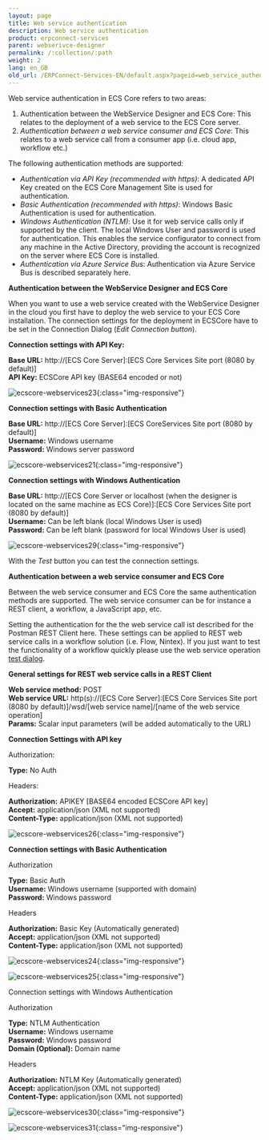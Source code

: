 ```yaml
---
layout: page
title: Web service authentication
description: Web service authentication
product: erpconnect-services
parent: webserivce-designer
permalink: /:collection/:path
weight: 2
lang: en_GB
old_url: /ERPConnect-Services-EN/default.aspx?pageid=web_service_authentication
---
```


Web service authentication in ECS Core refers to two areas:
1. Authentication between the WebService Designer and ECS Core: This relates to the deployment of a web service to the ECS Core server.  
2. *Authentication between a web service consumer and ECS Core*: This relates to a web service call from a consumer app (i.e. cloud app, workflow etc.)

The following authentication methods are supported: 

- *Authentication via API Key (recommended with https)*: A dedicated API Key created on the ECS Core Management Site is used for authentication.
- *Basic Authentication (recommended with https)*: Windows Basic Authentication is used for authentication.
- *Windows Authentication (NTLM)*: Use it for web service calls only if supported by the client. The local Windows User and password is used for authentication. This enables the service configurator to connect from any machine in the Active Directory, providing the account is recognized on the server where ECS Core is installed.
- *Authentication via Azure Service Bus*: Authentication via Azure Service Bus is described separately here. 

**Authentication between the WebService Designer and ECS Core** 

When you want to use a web service created with the WebService Designer in the cloud you first have to deploy the web service to your ECS Core installation. The connection settings for the deployment in ECSCore have to be set in the Connection Dialog (*Edit Connection button*). 

**Connection settings with API Key:**

**Base URL:** 	http://[ECS Core Server]:[ECS Core Services Site port (8080 by default)] <br>
**API Key:**   	ECSCore API key (BASE64 encoded or not)  

![ecscore-webservices23](/img/content/ecscore-webservices23.png){:class="img-responsive"}

**Connection settings with Basic Authentication**

**Base URL:** 	http://[ECS Core Server]:[ECS CoreServices Site port (8080 by default)] <br> 
**Username:** 	Windows username<br>
**Password:** 	Windows server password<br> 

![ecscore-webservices21](/img/content/ecscore-webservices21.png){:class="img-responsive"}

**Connection settings with Windows Authentication**


**Base URL:** 	http://[ECS Core Server or localhost (when the designer is located on the same machine as ECS Core)]:[ECS Core Services Site port (8080 by default)] <br>
**Username:** 	Can be left blank (local Windows User is used)<br>
**Password:** 	Can be left blank (password for local Windows User is used)<br> 

![ecscore-webservices29](/img/content/ecscore-webservices29.png){:class="img-responsive"}

With the *Test* button you can test the connection settings. 

**Authentication between a web service consumer and ECS Core**
  
Between the web service consumer and ECS Core the same authentication methods are supported. The web service consumer can be for instance a REST client, a workflow, a JavaScript app, etc.

Setting the authentication for the the web service call ist described for the Postman REST Client here. These settings can be applied to REST web service calls in a workflow solution (i.e. Flow, Nintex). If you just want to test the functionality of a workflow quickly please use the web service operation [test dialog](). 

**General settings for REST web service calls in a REST Client**

**Web service method:** 	POST<br>
**Web service URL:** 		http(s)://[ECS Core Server]:[ECS Core Services Site port (8080 by default)]/wsd/[web service name]/[name of the web service operation]<br>
**Params:** 			Scalar input parameters (will be added automatically to the URL)

**Connection Settings with API key**

Authorization: 
                
**Type:** 			No Auth

Headers:

**Authorization:**      	APIKEY [BASE64 encoded ECSCore API key]<br>
**Accept:**                	application/json (XML not supported)<br>
**Content-Type:**      	application/json (XML not supported) 


![ecscore-webservices26](/img/content/ecscore-webservices26.png){:class="img-responsive"}

**Connection settings with Basic Authentication**  

Authorization		   

**Type:** 				   Basic Auth<br>
**Username:**			   Windows username (supported with domain)<br>
**Password:**			   Windows password

Headers

**Authorization:**      	Basic Key (Automatically generated)<br>
**Accept:**                	application/json (XML not supported)<br>
**Content-Type:**      		application/json (XML not supported) 

![ecscore-webservices24](/img/content/ecscore-webservices24.png){:class="img-responsive"}

![ecscore-webservices25](/img/content/ecscore-webservices25.png){:class="img-responsive"}

Connection settings with Windows Authentication  

Authorization	   

**Type:** 				   NTLM Authentication<br>
**Username:**			   Windows username<br>
**Password:**			   Windows password<br>
**Domain (Optional):**	   Domain name	
 
Headers

**Authorization:**      		NTLM Key (Automatically generated)<br>
**Accept:**                		application/json (XML not supported)<br>
**Content-Type:**      		application/json (XML not supported) 

![ecscore-webservices30](/img/content/ecscore-webservices30.png){:class="img-responsive"}

![ecscore-webservices31](/img/content/ecscore-webservices31.png){:class="img-responsive"}

